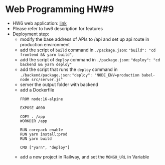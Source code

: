 # Web Programming HW#9

- HW6 web application: [link](https://scorecard-production.up.railway.app/)
- Please refer to hw6 description for features 
- Deployment step:
    - modify the base address of APIs to /api and set up api route in production environment
    - add the script of `build` command in `./package.json`: `"build": "cd frontend && yarn build",`
    - add the script of `deploy` command in `./package.json`: `"deploy": "cd backend && yarn deploy"`
    - add the script that runs the `deploy` command in `./backend/package.json`: `"deploy": "NODE_ENV=production babel-node src/server.js"`
    - server the output folder with backend
    - add a Dockerfile 
        ``` docker
        FROM node:16-alpine

        EXPOSE 4000

        COPY . /app
        WORKDIR /app

        RUN corepack enable
        RUN yarn install:prod
        RUN yarn build

        CMD ["yarn", "deploy"]
        ```
    - add a new project in Railway, and set the `MONGO_URL` in Variable
